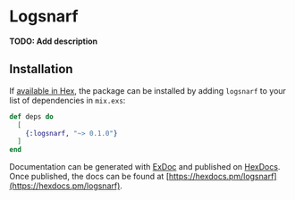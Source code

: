 # Logsnarf

**TODO: Add description**

## Installation

If [available in Hex](https://hex.pm/docs/publish), the package can be installed
by adding `logsnarf` to your list of dependencies in `mix.exs`:

```elixir
def deps do
  [
    {:logsnarf, "~> 0.1.0"}
  ]
end
```

Documentation can be generated with [ExDoc](https://github.com/elixir-lang/ex_doc)
and published on [HexDocs](https://hexdocs.pm). Once published, the docs can
be found at [https://hexdocs.pm/logsnarf](https://hexdocs.pm/logsnarf).

